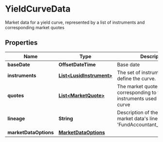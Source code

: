 

# YieldCurveData

Market data for a yield curve, represented by a list of instruments and corresponding market quotes

## Properties

| Name | Type | Description | Notes |
|------------ | ------------- | ------------- | -------------|
|**baseDate** | **OffsetDateTime** | Base date |  |
|**instruments** | [**List&lt;LusidInstrument&gt;**](LusidInstrument.md) | The set of instruments that define the curve. |  |
|**quotes** | [**List&lt;MarketQuote&gt;**](MarketQuote.md) | The market quotes corresponding to the the instruments used to define the curve |  |
|**lineage** | **String** | Description of the complex market data&#39;s lineage e.g. &#39;FundAccountant_GreenQuality&#39;. |  [optional] |
|**marketDataOptions** | [**MarketDataOptions**](MarketDataOptions.md) |  |  [optional] |



